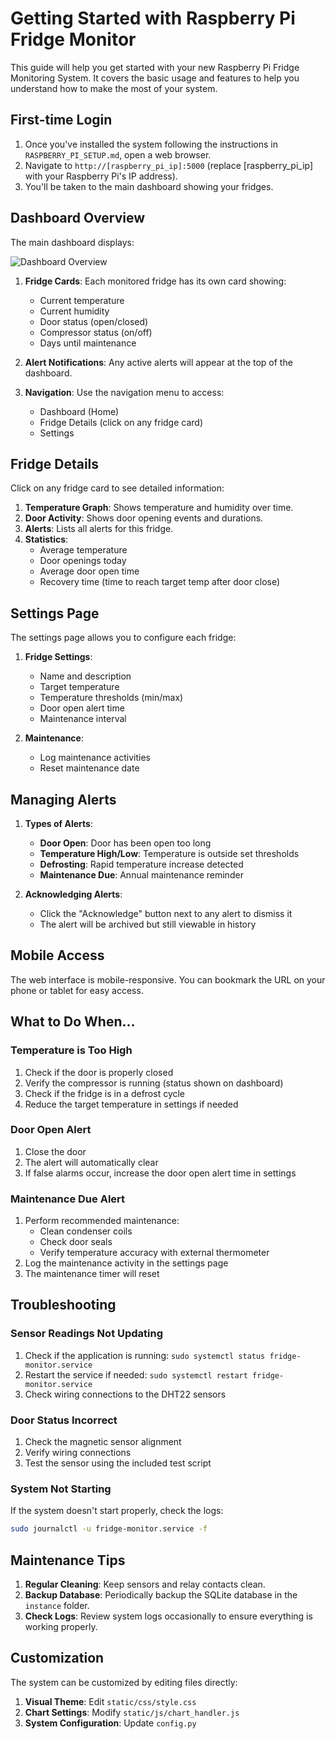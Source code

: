 # Getting Started with Raspberry Pi Fridge Monitor

This guide will help you get started with your new Raspberry Pi Fridge Monitoring System. It covers the basic usage and features to help you understand how to make the most of your system.

## First-time Login

1. Once you've installed the system following the instructions in `RASPBERRY_PI_SETUP.md`, open a web browser.
2. Navigate to `http://[raspberry_pi_ip]:5000` (replace [raspberry_pi_ip] with your Raspberry Pi's IP address).
3. You'll be taken to the main dashboard showing your fridges.

## Dashboard Overview

The main dashboard displays:

![Dashboard Overview](https://i.imgur.com/YZfDpWT.png)

1. **Fridge Cards**: Each monitored fridge has its own card showing:
   - Current temperature
   - Current humidity
   - Door status (open/closed)
   - Compressor status (on/off)
   - Days until maintenance

2. **Alert Notifications**: Any active alerts will appear at the top of the dashboard.

3. **Navigation**: Use the navigation menu to access:
   - Dashboard (Home)
   - Fridge Details (click on any fridge card)
   - Settings

## Fridge Details

Click on any fridge card to see detailed information:

1. **Temperature Graph**: Shows temperature and humidity over time.
2. **Door Activity**: Shows door opening events and durations.
3. **Alerts**: Lists all alerts for this fridge.
4. **Statistics**: 
   - Average temperature
   - Door openings today
   - Average door open time
   - Recovery time (time to reach target temp after door close)

## Settings Page

The settings page allows you to configure each fridge:

1. **Fridge Settings**:
   - Name and description
   - Target temperature
   - Temperature thresholds (min/max)
   - Door open alert time
   - Maintenance interval

2. **Maintenance**:
   - Log maintenance activities
   - Reset maintenance date

## Managing Alerts

1. **Types of Alerts**:
   - **Door Open**: Door has been open too long
   - **Temperature High/Low**: Temperature is outside set thresholds
   - **Defrosting**: Rapid temperature increase detected
   - **Maintenance Due**: Annual maintenance reminder

2. **Acknowledging Alerts**:
   - Click the "Acknowledge" button next to any alert to dismiss it
   - The alert will be archived but still viewable in history

## Mobile Access

The web interface is mobile-responsive. You can bookmark the URL on your phone or tablet for easy access.

## What to Do When...

### Temperature is Too High

1. Check if the door is properly closed
2. Verify the compressor is running (status shown on dashboard)
3. Check if the fridge is in a defrost cycle
4. Reduce the target temperature in settings if needed

### Door Open Alert

1. Close the door
2. The alert will automatically clear
3. If false alarms occur, increase the door open alert time in settings

### Maintenance Due Alert

1. Perform recommended maintenance:
   - Clean condenser coils
   - Check door seals
   - Verify temperature accuracy with external thermometer
2. Log the maintenance activity in the settings page
3. The maintenance timer will reset

## Troubleshooting

### Sensor Readings Not Updating

1. Check if the application is running: `sudo systemctl status fridge-monitor.service`
2. Restart the service if needed: `sudo systemctl restart fridge-monitor.service`
3. Check wiring connections to the DHT22 sensors

### Door Status Incorrect

1. Check the magnetic sensor alignment
2. Verify wiring connections
3. Test the sensor using the included test script

### System Not Starting

If the system doesn't start properly, check the logs:
```bash
sudo journalctl -u fridge-monitor.service -f
```

## Maintenance Tips

1. **Regular Cleaning**: Keep sensors and relay contacts clean.
2. **Backup Database**: Periodically backup the SQLite database in the `instance` folder.
3. **Check Logs**: Review system logs occasionally to ensure everything is working properly.

## Customization

The system can be customized by editing files directly:

1. **Visual Theme**: Edit `static/css/style.css`
2. **Chart Settings**: Modify `static/js/chart_handler.js`
3. **System Configuration**: Update `config.py`